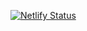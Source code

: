 [![Netlify Status](https://api.netlify.com/api/v1/badges/b756def0-e33f-4fb6-a69b-86dd04b75432/deploy-status)](https://app.netlify.com/sites/gifted-cray-0d8f81/deploys)
